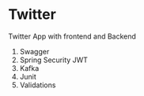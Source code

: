 # Twitter

Twitter App with frontend and Backend 
1. Swagger
2. Spring Security JWT
3. Kafka 
4. Junit
5. Validations
